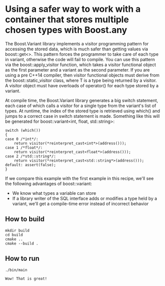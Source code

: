 # Using a safer way to work with a container that stores multiple chosen types with Boost.any

The Boost.Variant library implements a visitor programming pattern for accessing the stored data, which is much safer than getting values via boost::get<>. This pattern forces the programmer to take care of each type in variant, otherwise the code will fail to compile. You can use this pattern via the boost::apply_visitor function, which takes a visitor functional object as the first parameter and a variant as the second parameter. If you are using a pre C++14 compiler, then visitor functional objects must derive from the boost::static_visitor<T> class, where T is a type being returned by a visitor. A visitor object must have overloads of operator() for each type stored by a variant.

At compile time, the Boost.Variant library generates a big switch statement, each case of which calls a visitor for a single type from the variant's list of types. At runtime, the index of the stored type is retrieved using which() and jumps to a correct case in switch statement is made. Something like this will be generated for boost::variant<int, float, std::string>:

```
switch (which()) 
{ 
case 0 /*int*/: 
    return visitor(*reinterpret_cast<int*>(address())); 
case 1 /*float*/: 
    return visitor(*reinterpret_cast<float*>(address())); 
case 2 /*std::string*/: 
    return visitor(*reinterpret_cast<std::string*>(address())); 
default: assert(false); 
}
```

If we compare this example with the first example in this recipe, we'll see the following advantages of boost::variant:

- We know what types a variable can store
- If a library writer of the SQL interface adds or modifies a type held by a variant, we'll get a compile-time error instead of incorrect behavior

## How to build
```
mkdir build
cd build
cmake ..
cmake --build .
```

## How to run
```
./bin/main

Wow! That is great!
```
